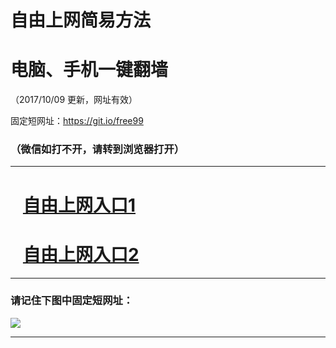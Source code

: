 ﻿# 自由上网简易方法

# 电脑、手机一键翻墙

（2017/10/09 更新，网址有效）

固定短网址：https://git.io/free99

### （微信如打不开，请转到浏览器打开）


***





# &nbsp;&nbsp; <a href="http://ft200684043.fwq-tz-1001.info/fwqtz01.html?t=10090013599 " target="_blank">自由上网入口1</a>
# &nbsp;&nbsp; <a href="http://ft450360.fwq-tz-1002.info/fwqtz02.html?t=100900130779 " target="_blank">自由上网入口2</a>
***

### 请记住下图中固定短网址：

<img src="https://s3-us-west-2.amazonaws.com/fwq-1001/yjfq-20170905okok.png" /> 


***

